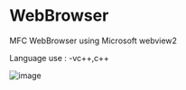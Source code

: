 # WebBrowser
MFC WebBrowser using Microsoft webview2 


Language use : -vc++,c++


![image](https://user-images.githubusercontent.com/37629628/127549544-27429c49-cdb8-44d4-ad2c-e3ecd5bef12d.png)

